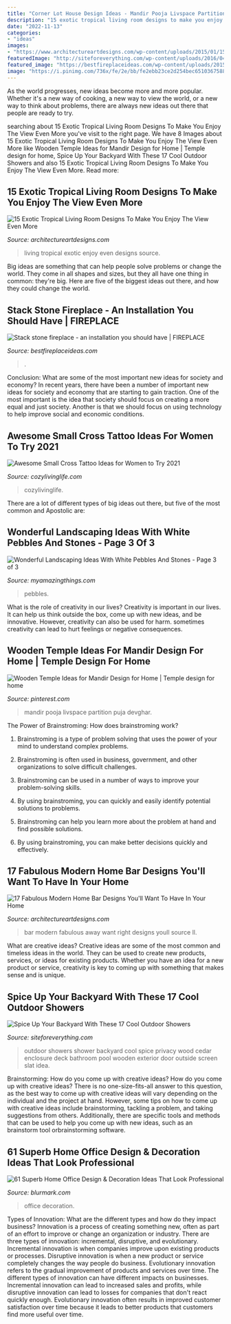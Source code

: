 ```yaml
---
title: "Corner Lot House Design Ideas - Mandir Pooja Livspace Partition Puja Devghar"
description: "15 exotic tropical living room designs to make you enjoy the view even more"
date: "2022-11-13"
categories:
- "ideas"
images:
- "https://www.architectureartdesigns.com/wp-content/uploads/2015/01/15-Exotic-Tropical-Living-Room-Designs-To-Make-You-Enjoy-The-View-Even-More-1-630x962.jpg"
featuredImage: "http://siteforeverything.com/wp-content/uploads/2016/04/Outdoor-Shower-14.jpg"
featured_image: "https://bestfireplaceideas.com/wp-content/uploads/2015/10/stack-stone-fireplace-diy.jpeg"
image: "https://i.pinimg.com/736x/fe/2e/bb/fe2ebb23ce2d254bec6510367588a596.jpg"
---
```



As the world progresses, new ideas become more and more popular. Whether it's a new way of cooking, a new way to view the world, or a new way to think about problems, there are always new ideas out there that people are ready to try.

	

		
searching about 15 Exotic Tropical Living Room Designs To Make You Enjoy The View Even More you've visit to the right page. We have 8 Images about 15 Exotic Tropical Living Room Designs To Make You Enjoy The View Even More like Wooden Temple Ideas for Mandir Design for Home | Temple design for home, Spice Up Your Backyard With These 17 Cool Outdoor Showers and also 15 Exotic Tropical Living Room Designs To Make You Enjoy The View Even More. Read more:
		
    
## 15 Exotic Tropical Living Room Designs To Make You Enjoy The View Even More

<img loading=lazy src="https://www.architectureartdesigns.com/wp-content/uploads/2015/01/15-Exotic-Tropical-Living-Room-Designs-To-Make-You-Enjoy-The-View-Even-More-1-630x962.jpg" onerror="this.onerror=null;this.src='https://tse1.mm.bing.net/th?id=OIP.in3sryT9cQ9Ofi3w81qXeQHaLT&amp;pid=15.1';" alt="15 Exotic Tropical Living Room Designs To Make You Enjoy The View Even More">

_Source: architectureartdesigns.com_

>living tropical exotic enjoy even designs source. 

	

Big ideas are something that can help people solve problems or change the world. They come in all shapes and sizes, but they all have one thing in common: they're big. Here are five of the biggest ideas out there, and how they could change the world.

    
## Stack Stone Fireplace - An Installation You Should Have | FIREPLACE

<img loading=lazy src="https://bestfireplaceideas.com/wp-content/uploads/2015/10/stack-stone-fireplace-diy.jpeg" onerror="this.onerror=null;this.src='https://tse3.mm.bing.net/th?id=OIP._znux9-7gROCrniVfjWGUwHaJ4&amp;pid=15.1';" alt="Stack stone fireplace - an installation you should have | FIREPLACE">

_Source: bestfireplaceideas.com_

>. 

	

Conclusion: What are some of the most important new ideas for society and economy?
In recent years, there have been a number of important new ideas for society and economy that are starting to gain traction. One of the most important is the idea that society should focus on creating a more equal and just society. Another is that we should focus on using technology to help improve social and economic conditions.

    
## Awesome Small Cross Tattoo Ideas For Women To Try 2021

<img loading=lazy src="https://cozylivinglife.com/wp-content/uploads/2021/06/12-2-683x1024.jpg" onerror="this.onerror=null;this.src='https://tse3.mm.bing.net/th?id=OIP.HYp0JURUXOsagQytpHmnCwHaLG&amp;pid=15.1';" alt="Awesome Small Cross Tattoo Ideas for Women to Try 2021">

_Source: cozylivinglife.com_

>cozylivinglife. 

	

There are a lot of different types of big ideas out there, but five of the most common and Apostolic are: 

    
## Wonderful Landscaping Ideas With White Pebbles And Stones - Page 3 Of 3

<img loading=lazy src="https://myamazingthings.com/wp-content/uploads/2017/03/pebble-and-stone-walkway-1024x671.png" onerror="this.onerror=null;this.src='https://tse3.mm.bing.net/th?id=OIP.NXTRW0err7-1uOYUMnif_AHaE2&amp;pid=15.1';" alt="Wonderful Landscaping Ideas With White Pebbles And Stones - Page 3 of 3">

_Source: myamazingthings.com_

>pebbles. 

	

What is the role of creativity in our lives?
Creativity is important in our lives. It can help us think outside the box, come up with new ideas, and be innovative. However, creativity can also be used for harm. sometimes creativity can lead to hurt feelings or negative consequences.

    
## Wooden Temple Ideas For Mandir Design For Home | Temple Design For Home

<img loading=lazy src="https://i.pinimg.com/736x/fe/2e/bb/fe2ebb23ce2d254bec6510367588a596.jpg" onerror="this.onerror=null;this.src='https://tse3.mm.bing.net/th?id=OIP.i-0J_Gc9dQQVOGzuSOyzKQHaLG&amp;pid=15.1';" alt="Wooden Temple Ideas for Mandir Design for Home | Temple design for home">

_Source: pinterest.com_

>mandir pooja livspace partition puja devghar. 

	

The Power of Brainstroming: How does brainstroming work?
1. Brainstroming is a type of problem solving that uses the power of your mind to understand complex problems.
2. Brainstroming is often used in business, government, and other organizations to solve difficult challenges.

3. Brainstroming can be used in a number of ways to improve your problem-solving skills.

4. By using brainstroming, you can quickly and easily identify potential solutions to problems.

5. Brainstroming can help you learn more about the problem at hand and find possible solutions.

6. By using brainstroming, you can make better decisions quickly and effectively.

    
## 17 Fabulous Modern Home Bar Designs You&#039;ll Want To Have In Your Home

<img loading=lazy src="https://www.architectureartdesigns.com/wp-content/uploads/2016/06/17-Fabulous-Modern-Home-Bar-Designs-Youll-Want-To-Have-In-Your-Home-Right-Away-13-630x472.jpg" onerror="this.onerror=null;this.src='https://tse4.mm.bing.net/th?id=OIP.wiXU4A7APTuXMAZT5B005AHaFj&amp;pid=15.1';" alt="17 Fabulous Modern Home Bar Designs You&#039;ll Want To Have In Your Home">

_Source: architectureartdesigns.com_

>bar modern fabulous away want right designs youll source ll. 

	

What are creative ideas?
Creative ideas are some of the most common and timeless ideas in the world. They can be used to create new products, services, or ideas for existing products. Whether you have an idea for a new product or service, creativity is key to coming up with something that makes sense and is unique.

    
## Spice Up Your Backyard With These 17 Cool Outdoor Showers

<img loading=lazy src="http://siteforeverything.com/wp-content/uploads/2016/04/Outdoor-Shower-14.jpg" onerror="this.onerror=null;this.src='https://tse4.mm.bing.net/th?id=OIP.BDr3IiVnvqgPbUsuLBi2OgHaJ4&amp;pid=15.1';" alt="Spice Up Your Backyard With These 17 Cool Outdoor Showers">

_Source: siteforeverything.com_

>outdoor showers shower backyard cool spice privacy wood cedar enclosure deck bathroom pool wooden exterior door outside screen slat idea. 

	

Brainstorming: How do you come up with creative ideas?
How do you come up with creative ideas?
There is no one-size-fits-all answer to this question, as the best way to come up with creative ideas will vary depending on the individual and the project at hand. However, some tips on how to come up with creative ideas include brainstorming, tackling a problem, and taking suggestions from others. Additionally, there are specific tools and methods that can be used to help you come up with new ideas, such as an brainstorm tool orbrainstorming software.

    
## 61 Superb Home Office Design &amp; Decoration Ideas That Look Professional

<img loading=lazy src="https://www.blurmark.com/wp-content/uploads/2017/05/Cute-Little-Home-Office.jpg" onerror="this.onerror=null;this.src='https://tse4.mm.bing.net/th?id=OIP.VyCcdDhskw9PdikBFrEJCgHaLH&amp;pid=15.1';" alt="61 Superb Home Office Design &amp; Decoration Ideas That Look Professional">

_Source: blurmark.com_

>office decoration. 

	

Types of Innovation: What are the different types and how do they impact business?
Innovation is a process of creating something new, often as part of an effort to improve or change an organization or industry. There are three types of innovation: incremental, disruptive, and evolutionary. Incremental innovation is when companies improve upon existing products or processes. Disruptive innovation is when a new product or service completely changes the way people do business. Evolutionary innovation refers to the gradual improvement of products and services over time.
The different types of innovation can have different impacts on businesses. Incremental innovation can lead to increased sales and profits, while disruptive innovation can lead to losses for companies that don't react quickly enough. Evolutionary innovation often results in improved customer satisfaction over time because it leads to better products that customers find more useful over time.

